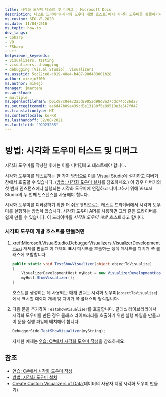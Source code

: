 ```yaml
---
title: 시각화 도우미 테스트 및 디버그 | Microsoft Docs
description: 테스트 드라이버(시각화 도우미 개발 호스트)에서 시각화 도우미를 실행하거나, Visual Studio에 설치하고 디버거 창에서 시각화 도우미를 호출하여 시각화 도우미를 테스트하고 디버그합니다.
ms.custom: SEO-VS-2020
ms.date: 11/04/2016
ms.topic: how-to
dev_langs:
- CSharp
- VB
- FSharp
- C++
helpviewer_keywords:
- visualizers, testing
- visualizers, debugging
- debugging [Visual Studio], visualizers
ms.assetid: 5cc12ce8-c819-48e4-b487-98d403001b28
author: mikejo5000
ms.author: mikejo
manager: jmartens
ms.workload:
- multiple
ms.openlocfilehash: b01c97c0ee72a3d29052d98d8a37cdc746c26d27
ms.sourcegitcommit: ae6d47b09a439cd0e13180f5e89510e3e347fd47
ms.translationtype: HT
ms.contentlocale: ko-KR
ms.lasthandoff: 02/08/2021
ms.locfileid: "99923285"
---
```

# <a name="how-to-test-and-debug-a-visualizer"></a>방법: 시각화 도우미 테스트 및 디버그
시각화 도우미를 작성한 후에는 이를 디버깅하고 테스트해야 합니다.

시각화 도우미를 테스트하는 한 가지 방법으로 이를 Visual Studio에 설치하고 디버거 창에서 호출할 수 있습니다. ([방법: 시각화 도우미 설치](../debugger/how-to-install-a-visualizer.md)를 참조하세요.) 이 경우 디버거의 첫 번째 인스턴스에서 실행되는 시각화 도우미에 연결하고 디버그하기 위해 Visual Studio의 두 번째 인스턴스를 사용해야 합니다.

시각화 도우미를 디버깅하기 위한 더 쉬운 방법으로는 테스트 드라이버에서 시각화 도우미를 실행하는 방법이 있습니다. 시각화 도우미 API를 사용하면 그와 같은 드라이버를 쉽게 만들 수 있습니다. 이 드라이버를 *시각화 도우미 개발 호스트* 라고 합니다.

### <a name="to-create-a-visualizer-development-host"></a>시각화 도우미 개발 호스트를 만들려면

1. <xref:Microsoft.VisualStudio.DebuggerVisualizers.VisualizerDevelopmentHost> 개체를 만들고 이 개체의 표시 메서드를 호출하는 정적 메서드를 디버거 쪽 클래스에 포함합니다.

    ```csharp
    public static void TestShowVisualizer(object objectToVisualize)
    {
        VisualizerDevelopmentHost myHost = new VisualizerDevelopmentHost(objectToVisualize, typeof(DebuggerSide));
        myHost.ShowVisualizer();
    }
    ```

    호스트를 생성하는 데 사용되는 매개 변수는 시각화 도우미(`objectToVisualize`)에서 표시할 데이터 개체 및 디버거 쪽 클래스의 형식입니다.

2. 다음 문을 추가하여 `TestShowVisualizer`를 호출합니다. 클래스 라이브러리에서 시각화 도우미를 만든 경우 클래스 라이브러리를 호출하기 위한 실행 파일을 만들고 이 문을 실행 파일에 배치해야 합니다.

    ```csharp
    DebuggerSide.TestShowVisualizer(myString);
    ```

    자세한 예제는 [연습: C#에서 시각화 도우미 작성](../debugger/walkthrough-writing-a-visualizer-in-csharp.md)을 참조하세요.

## <a name="see-also"></a>참조
- [연습: C#에서 시각화 도우미 작성](../debugger/walkthrough-writing-a-visualizer-in-csharp.md)
- [방법: 시각화 도우미 설치](../debugger/how-to-install-a-visualizer.md)
- [Create Custom Visualizers of Data](../debugger/create-custom-visualizers-of-data.md)(데이터의 사용자 지정 시각화 도우미 만들기)
